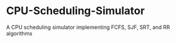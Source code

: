 # CPU-Scheduling-Simulator
A CPU scheduling simulator implementing FCFS, SJF, SRT, and RR algorithms
